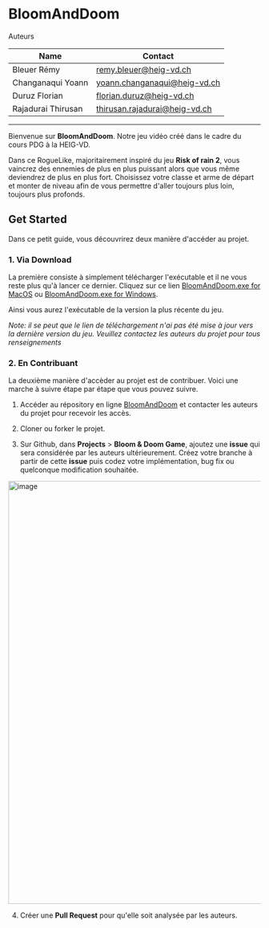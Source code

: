 # BloomAndDoom

Auteurs

| Name               | Contact                      |
| ------------------ | ---------------------------- |
| Bleuer Rémy        | remy.bleuer@heig-vd.ch       |
| Changanaqui Yoann  | yoann.changanaqui@heig-vd.ch |
| Duruz Florian      | florian.duruz@heig-vd.ch     |
| Rajadurai Thirusan | thirusan.rajadurai@heig-vd.ch|

---

Bienvenue sur **BloomAndDoom**. Notre jeu vidéo créé dans le cadre du cours PDG à la HEIG-VD.

Dans ce RogueLike, majoritairement inspiré du jeu **Risk of rain 2**, vous vaincrez des ennemies de plus en plus puissant alors que vous même deviendrez de plus en plus fort. Choisissez votre classe et arme de départ et monter de niveau afin de vous permettre d'aller toujours plus loin, toujours plus profonds.

## Get Started

Dans ce petit guide, vous découvrirez deux manière d'accéder au projet.

### 1. Via Download

La première consiste à simplement télécharger l'exécutable et il ne vous reste plus qu'à lancer ce dernier. Cliquez sur ce lien [BloomAndDoom.exe for MacOS](https://github.com/RemyBlr/BloomAndDoom/actions/runs/17119696513/artifacts/3816262642) ou [BloomAndDoom.exe for Windows](https://github.com/RemyBlr/BloomAndDoom/actions/runs/17119696513/artifacts/3816290470).

Ainsi vous aurez l'exécutable de la version la plus récente du jeu.

*Note: il se peut que le lien de téléchargement n'ai pas été mise à jour vers la dernière version du jeu. Veuillez contactez les auteurs du projet pour tous renseignements*

### 2. En Contribuant

La deuxième manière d'accèder au projet est de contribuer. Voici une marche à suivre étape par étape que vous pouvez suivre.

1. Accéder au répository en ligne [BloomAndDoom](https://github.com/RemyBlr/BloomAndDoom) et contacter les auteurs du projet pour recevoir les accès.

2. Cloner ou forker le projet.

3. Sur Github, dans **Projects** > **Bloom & Doom Game**, ajoutez une **issue** qui sera considérée par les auteurs ultérieurement. Créez votre branche à partir de cette **issue** puis codez votre implémentation, bug fix ou quelconque modification souhaitée.
<img width="1083" height="843" alt="image" src="https://github.com/user-attachments/assets/b957cb22-06d8-44a7-83d6-16e33117b896" />

4. Créer une **Pull Request** pour qu'elle soit analysée par les auteurs.

